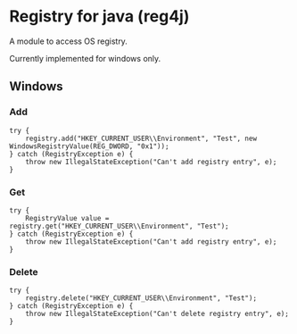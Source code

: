 # Registry for java (reg4j)
A module to access OS registry.

Currently implemented for windows only.

## Windows
### Add
```
try {
    registry.add("HKEY_CURRENT_USER\\Environment", "Test", new WindowsRegistryValue(REG_DWORD, "0x1"));
} catch (RegistryException e) {
    throw new IllegalStateException("Can't add registry entry", e);
}
```
### Get
```
try {
    RegistryValue value = registry.get("HKEY_CURRENT_USER\\Environment", "Test");
} catch (RegistryException e) {
    throw new IllegalStateException("Can't add registry entry", e);
}
```
### Delete
```
try {
    registry.delete("HKEY_CURRENT_USER\\Environment", "Test");
} catch (RegistryException e) {
    throw new IllegalStateException("Can't delete registry entry", e);
}
```